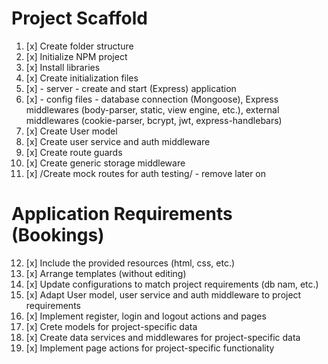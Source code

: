 # Project Scaffold

1. [x] Create folder structure
2. [x] Initialize NPM project
3. [x] Install libraries
4. [x] Create initialization files
5. [x]  - server - create and start (Express) application
6. [x]  - config files - database connection (Mongoose), Express middlewares (body-parser, static, view engine, etc.), external middlewares (cookie-parser, bcrypt, jwt, express-handlebars)
7. [x] Create User model
8. [x] Create user service and auth middleware
9. [x] Create route guards
10. [x] Create generic storage middleware
11. [x] /Create mock routes for auth testing/ - remove later on

# Application Requirements (Bookings)

12. [x] Include the provided resources (html, css, etc.)
13. [x] Arrange templates (without editing)
14. [x] Update configurations to match project requirements (db nam, etc.)
15. [x] Adapt User model, user service and auth middleware to project requirements
16. [x] Implement register, login and logout actions and pages
17. [x] Crete models for project-specific data
18. [x] Create data services and middlewares for project-specific data
19. [x] Implement page actions for project-specific functionality
